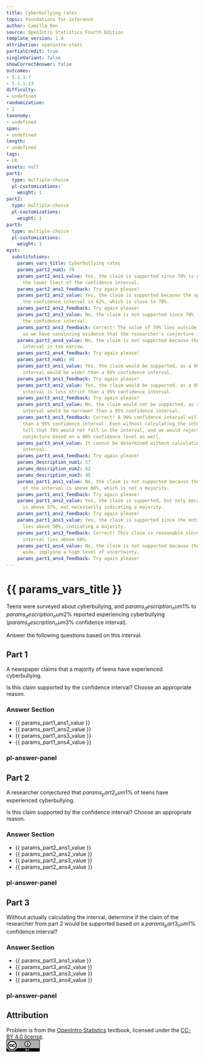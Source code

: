 ```yaml
---
title: Cyberbullying rates
topic: Foundations for inference
author: Camilla Ren
source: OpenIntro Statistics Fourth Edition
template_version: 1.4
attribution: openintro-stats
partialCredit: true
singleVariant: false
showCorrectAnswer: false
outcomes:
- 5.1.1.7
- 5.1.1.13
difficulty:
- undefined
randomization:
- 2
taxonomy:
- undefined
span:
- undefined
length:
- undefined
tags:
- CR
assets: null
part1:
  type: multiple-choice
  pl-customizations:
    weight: 1
part2:
  type: multiple-choice
  pl-customizations:
    weight: 1
part3:
  type: multiple-choice
  pl-customizations:
    weight: 1
myst:
  substitutions:
    params_vars_title: Cyberbullying rates
    params_part2_num1: 70
    params_part2_ans1_value: Yes, the claim is supported since 70% is greater than
      the lower limit of the confidence interval.
    params_part2_ans1_feedback: Try again please!
    params_part2_ans2_value: Yes, the claim is supported because the upper limit of
      the confidence interval is 62%, which is close to 70%.
    params_part2_ans2_feedback: Try again please!
    params_part2_ans3_value: No, the claim is not supported since 70% falls outside
      the confidence interval.
    params_part2_ans3_feedback: Correct! The value of 70% lies outside of the interval,
      so we have convincing evidence that the researcher's conjecture is wrong.
    params_part2_ans4_value: No, the claim is not supported because the confidence
      interval is too narrow.
    params_part2_ans4_feedback: Try again please!
    params_part3_num1: 90
    params_part3_ans1_value: Yes, the claim would be supported, as a 90% confidence
      interval would be wider than a 95% confidence interval.
    params_part3_ans1_feedback: Try again please!
    params_part3_ans2_value: Yes, the claim would be supported, as a 90% confidence
      interval is less strict than a 95% confidence interval.
    params_part3_ans2_feedback: Try again please!
    params_part3_ans3_value: No, the claim would not be supported, as a 90% confidence
      interval would be narrower than a 95% confidence interval.
    params_part3_ans3_feedback: Correct! A 90% confidence interval will be narrower
      than a 95% confidence interval. Even without calculating the interval, we can
      tell that 70% would not fall in the interval, and we would reject the researcher's
      conjecture based on a 90% confidence level as well.
    params_part3_ans4_value: It cannot be determined without calculating the 90% confidence
      interval.
    params_part3_ans4_feedback: Try again please!
    params_description_num1: 57
    params_description_num2: 62
    params_description_num3: 95
    params_part1_ans1_value: No, the claim is not supported because the upper limit
      of the interval is above 60%, which is not a majority.
    params_part1_ans1_feedback: Try again please!
    params_part1_ans2_value: Yes, the claim is supported, but only because the interval
      is above 57%, not necessarily indicating a majority.
    params_part1_ans2_feedback: Try again please!
    params_part1_ans3_value: Yes, the claim is supported since the entire interval
      lies above 50%, indicating a majority.
    params_part1_ans3_feedback: Correct! This claim is reasonable since the entire
      interval lies above 50%.
    params_part1_ans4_value: No, the claim is not supported because the interval is
      wide, implying a high level of uncertainty.
    params_part1_ans4_feedback: Try again please!
---
```

# {{ params_vars_title }}
Teens were surveyed about cyberbullying, and ${{ params_description_num1 }}$% to ${{ params_description_num2 }}$% reported experiencing cyberbullying (${{ params_description_num3 }}$% confidence interval).

Answer the following questions based on this interval.

## Part 1

A newspaper claims that a majority of teens have experienced cyberbullying.

Is this claim supported by the confidence interval? Choose an appropriate reason.

### Answer Section

- {{ params_part1_ans1_value }}
- {{ params_part1_ans2_value }}
- {{ params_part1_ans3_value }}
- {{ params_part1_ans4_value }}

### pl-answer-panel

## Part 2

A researcher conjectured that ${{ params_part2_num1 }}$% of teens have experienced cyberbullying.

Is this claim supported by the confidence interval? Choose an appropriate reason.

### Answer Section

- {{ params_part2_ans1_value }}
- {{ params_part2_ans2_value }}
- {{ params_part2_ans3_value }}
- {{ params_part2_ans4_value }}

### pl-answer-panel

## Part 3

Without actually calculating the interval, determine if the claim of the researcher from part 2 would be supported based on a ${{ params_part3_num1 }}$% confidence interval?

### Answer Section

- {{ params_part3_ans1_value }}
- {{ params_part3_ans2_value }}
- {{ params_part3_ans3_value }}
- {{ params_part3_ans4_value }}

### pl-answer-panel

## Attribution

Problem is from the [OpenIntro Statistics](https://openintro.org/book/os/) textbook, licensed under the [CC-BY 4.0 license](https://creativecommons.org/licenses/by/4.0/).<br>![Image representing the Creative Commons 4.0 BY license.](https://raw.githubusercontent.com/firasm/bits/master/by.png)